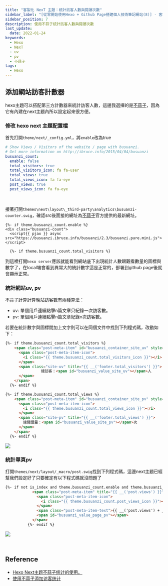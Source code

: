 ```yaml
---
title: "客製化 NexT 主題：統計訪客人數與閱讀次數"
sidebar_label: "[從零開始使用Hexo + Github Page搭建個人技術筆記網站(8)] - 客製化 NexT 主題：統計訪客人數與閱讀次數"
sidebar_position: 7
description: 使用不蒜子統計訪客人數與閱讀次數
last_update:
  date: 2022-01-24
keywords:
  - Hexo
  - NexT
  - uv
  - pv
  - 不蒜子
tags:
  - Hexo
---
```


## **添加網站訪客計數器**

hexo主題可以搭配第三方計數器來統計訪客人數，這邊我選擇的是[不蒜子](https://busuanzi.ibruce.info/)，因為它有內建在next主題內所以設定起來很方便。

<!-- more -->



### **修改 hexo next 主題配置檔**

首先打開`theme/next/_config.yml`，將`enable`改為true

```yaml
# Show Views / Visitors of the website / page with busuanzi.
# Get more information on http://ibruce.info/2015/04/04/busuanzi
busuanzi_count:
  enable: false
  total_visitors: true
  total_visitors_icon: fa fa-user
  total_views: true
  total_views_icon: fa fa-eye
  post_views: true
  post_views_icon: fa fa-eye
```

<br/>

接著打開`themes\next\layout\_third-party\analytics\busuanzi-counter.swig`，確認src後面接的網址為[不蒜子](https://busuanzi.ibruce.info/)官方提供的最新網址。

```JS
{%- if theme.busuanzi_count.enable %}
<div class="busuanzi-count">
  <script{{ pjax }} async src="https://busuanzi.ibruce.info/busuanzi/2.3/busuanzi.pure.mini.js"></script>

  {%- if theme.busuanzi_count.total_visitors %}
```

到這裡打開`hexo server`應該就能看到網站底下出現統計人數跟觀看數量的圖標與數字了，在local端會看到異常大的統計數字這是正常的，部署到github page後就會顯示正常。



### **統計網站uv, pv**

不蒜子計算計算晚站訪客數有兩種算法：

- uv: 單個用戶連續點擊n篇文章只紀錄一次訪客數。
- pv: 單個用戶連續點擊n篇文章紀錄n次訪客數。

若要在統計數字與圖標間加上文字則可以在同個文件中找到下列程式碼，改動如下：

```html
{%- if theme.busuanzi_count.total_visitors %}
    <span class="post-meta-item" id="busuanzi_container_site_uv" style="display: none;">
      <span class="post-meta-item-icon">
        <i class="{{ theme.busuanzi_count.total_visitors_icon }}"></i>
      </span>
      <span class="site-uv" title="{{ __('footer.total_visitors') }}">
				總訪客：<span id="busuanzi_value_site_uv"></span>人
      </span>
    </span>
  {%- endif %}
```

```html
{%- if theme.busuanzi_count.total_views %}
    <span class="post-meta-item" id="busuanzi_container_site_pv" style="display: none;">
      <span class="post-meta-item-icon">
        <i class="{{ theme.busuanzi_count.total_views_icon }}"></i>
      </span>
      <span class="site-pv" title="{{ __('footer.total_views') }}">
        總閱讀量：<span id="busuanzi_value_site_pv"></span>次
      </span>
    </span>
  {%- endif %}
```

![](https://res.cloudinary.com/djtoo8orh/image/upload/v1673831994/Hexo%20Blog/2022-01-24-hexo-from-scratch-8/%E7%B8%BD%E4%BA%BA%E6%95%B8_g0q4cw.png)



### **統計單頁pv**

打開`themes/next/layout/_macro/post.swig`找到下列程式碼，這邊next主題已經幫我們設定好了只要確定有以下程式碼就沒問題了

```html
{%- if not is_index and theme.busuanzi_count.enable and theme.busuanzi_count.post_views %}
            <span class="post-meta-item" title="{{ __('post.views') }}" id="busuanzi_container_page_pv" style="display: none;">
              <span class="post-meta-item-icon">
                <i class="{{ theme.busuanzi_count.post_views_icon }}"></i>
              </span>
              <span class="post-meta-item-text">{{ __('post.views') + __('symbol.colon') }}</span>
              <span id="busuanzi_value_page_pv"></span>
            </span>
          {%- endif %}
```

![](https://res.cloudinary.com/djtoo8orh/image/upload/v1673831993/Hexo%20Blog/2022-01-24-hexo-from-scratch-8/%E5%96%AE%E9%A0%81%E4%BA%BA%E6%95%B8_hunlcm.png)


<br/>


## **Reference**

- [Hexo Next主题不蒜子统计的使用。](https://www.lcd1024.xyz/2020/05/31/busuanzi/)
- [使用不蒜子添加访客统计](https://blog.mikelyou.com/2020/08/18/busuanzi-visitor-counts-and-sitetime/)
